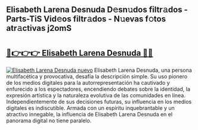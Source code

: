 ## Elisabeth Larena Desnuda D𝚎sn𝚞dos filtr𝚊dos - Parts-TiS Vid𝚎os filtr𝚊dos - N𝚞evas f𝚘tos atr𝚊ctivas j2omS

# <h2><a href="http://mb37wt.tromn.icu/?c=Elisabeth+Larena+Desnuda">🔗👉👉👉 Elisabeth Larena Desnuda 🔗🔗</a></h2>

[![Elisabeth Larena Desnuda nuevo](https://i.imgur.com/pEAQMta.gif)](http://mb37wt.tromn.icu/?c=Elisabeth+Larena+Desnuda)
Elisabeth Larena Desnuda, una persona multifacética y provocativa, desafía la descripción simple. Su uso pionero de los medios digitales para la autorrepresentación ha cautivado y enfurecido a los espectadores, encendiendo debates sobre la identidad, la expresión artística y la naturaleza evolutiva de las comunidades en línea. Independientemente de sus decisiones futuras, su influencia en los medios digitales es indiscutible. Armada con un espíritu inquebrantable y un atractivo innegable, la influencia de Elisabeth Larena Desnuda en el panorama digital no tiene paralelo.
